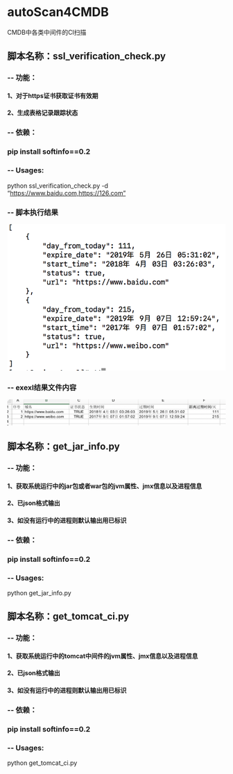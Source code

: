 # autoScan4CMDB
CMDB中各类中间件的CI扫描

## 脚本名称：ssl_verification_check.py

### -- 功能：
  #### 1、对于https证书获取证书有效期
  #### 2、生成表格记录跟踪状态
### -- 依赖：
  ### pip install softinfo==0.2
### -- Usages:
  python ssl_verification_check.py -d “https://www.baidu.com,https://126.com”
### -- 脚本执行结果
![image](https://raw.githubusercontent.com/523144419/autoScan4CMDB/master/images/image_ssl_verification_check.png)
### -- exexl结果文件内容
![image](https://raw.githubusercontent.com/523144419/autoScan4CMDB/master/images/image_ssl_verification_check_execl.png)
  
## 脚本名称：get_jar_info.py

### -- 功能：
  #### 1、获取系统运行中的jar包或者war包的jvm属性、jmx信息以及进程信息
  #### 2、已json格式输出
  #### 3、如没有运行中的进程则默认输出用已标识
### -- 依赖：
  ### pip install softinfo==0.2
### -- Usages:
  python get_jar_info.py
  
## 脚本名称：get_tomcat_ci.py

### -- 功能：
  #### 1、获取系统运行中的tomcat中间件的jvm属性、jmx信息以及进程信息
  #### 2、已json格式输出
  #### 3、如没有运行中的进程则默认输出用已标识
### -- 依赖：
  ### pip install softinfo==0.2
### -- Usages:
  python get_tomcat_ci.py
  

